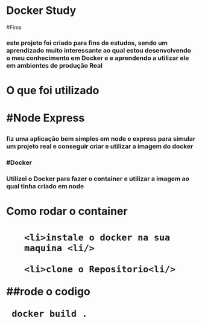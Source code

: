 <h1>Docker Study</h1>

#Fims 

<h3>este projeto foi criado para fins de estudos,  sendo um aprendizado muito interessante ao qual estou desenvolvendo o meu conhecimento em Docker e
e aprendendo a utilizar ele em ambientes de produção Real
<h3/>

<h1>O que foi utilizado<h1/>

#Node Express 

<h3>fiz uma aplicação bem simples em node e express para simular um projeto real e conseguir criar e utilizar a imagem do docker<h3/>

#Docker 

<h3> Utilizei o Docker para fazer o container e utilizar a imagem ao qual tinha criado em node <h3/>

<h1>Como rodar o container <h1/>


<ol>
    
    <li>instale o docker na sua maquina <li/>  
        
    <li>clone o Repositorio<li/>
</ol>
  ##rode o codigo 
   
     docker build . 
    
